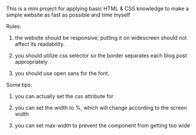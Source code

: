 This is a mini project for applying basic HTML & CSS knowledge to make a simple
website as fast as possible and time myself

Rules:

1. the website should be responsive; putting it on widescreen should not 
affect its readability.

2. you should utilize css selector so the border separates each blog post 
appropriately

3. you should use open sans for the font.

Some tips:

1. you can actually set the css attribute for <body>  

2. you can set the width to %, which will change according to the screen width

3. you can set max-width to prevent the component from getting too wide
